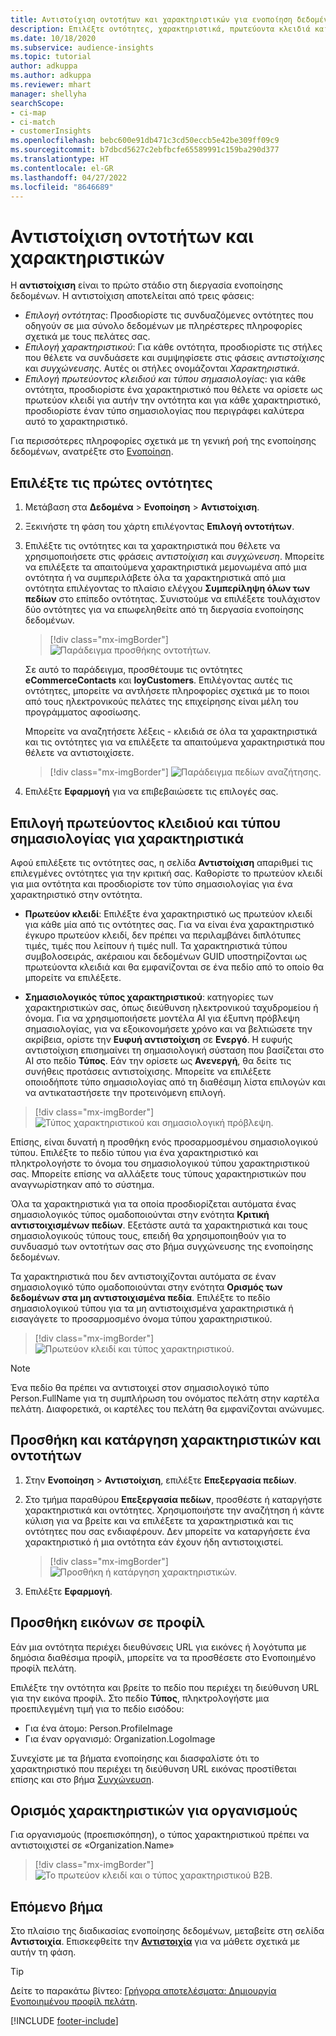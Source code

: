 ```yaml
---
title: Αντιστοίχιση οντοτήτων και χαρακτηριστικών για ενοποίηση δεδομένων
description: Επιλέξτε οντότητες, χαρακτηριστικά, πρωτεύοντα κλειδιά και σημασιολογικούς τύπους για να αντιστοιχίσετε δεδομένα στο ενοποιημένο προφίλ πελάτη.
ms.date: 10/18/2020
ms.subservice: audience-insights
ms.topic: tutorial
author: adkuppa
ms.author: adkuppa
ms.reviewer: mhart
manager: shellyha
searchScope:
- ci-map
- ci-match
- customerInsights
ms.openlocfilehash: bebc600e91db471c3cd50eccb5e42be309ff09c9
ms.sourcegitcommit: b7dbcd5627c2ebfbcfe65589991c159ba290d377
ms.translationtype: HT
ms.contentlocale: el-GR
ms.lasthandoff: 04/27/2022
ms.locfileid: "8646689"
---
```

# <a name="map-entities-and-attributes"></a>Αντιστοίχιση οντοτήτων και χαρακτηριστικών

Η **αντιστοίχιση** είναι το πρώτο στάδιο στη διεργασία ενοποίησης δεδομένων. Η αντιστοίχιση αποτελείται από τρεις φάσεις:

- *Επιλογή οντότητας*: Προσδιορίστε τις συνδυαζόμενες οντότητες που οδηγούν σε μια σύνολο δεδομένων με πληρέστερες πληροφορίες σχετικά με τους πελάτες σας.
- *Επιλογή χαρακτηριστικού*: Για κάθε οντότητα, προσδιορίστε τις στήλες που θέλετε να συνδυάσετε και συμψηφίσετε στις φάσεις *αντιστοίχισης* και *συγχώνευσης*. Αυτές οι στήλες ονομάζονται *Χαρακτηριστικά*.
- *Επιλογή πρωτεύοντος κλειδιού και τύπου σημασιολογίας*: για κάθε οντότητα, προσδιορίστε ένα χαρακτηριστικό που θέλετε να ορίσετε ως πρωτεύον κλειδί για αυτήν την οντότητα και για κάθε χαρακτηριστικό, προσδιορίστε έναν τύπο σημασιολογίας που περιγράφει καλύτερα αυτό το χαρακτηριστικό.

Για περισσότερες πληροφορίες σχετικά με τη γενική ροή της ενοποίησης δεδομένων, ανατρέξτε στο [Ενοποίηση](data-unification.md).

## <a name="select-the-first-entities"></a>Επιλέξτε τις πρώτες οντότητες

1. Μετάβαση στα **Δεδομένα** > **Ενοποίηση** > **Αντιστοίχιση**.

2. Ξεκινήστε τη φάση του χάρτη επιλέγοντας **Επιλογή οντοτήτων**.

3. Επιλέξτε τις οντότητες και τα χαρακτηριστικά που θέλετε να χρησιμοποιήσετε στις φράσεις *αντιστοίχιση* και *συγχώνευση*. Μπορείτε να επιλέξετε τα απαιτούμενα χαρακτηριστικά μεμονωμένα από μια οντότητα ή να συμπεριλάβετε όλα τα χαρακτηριστικά από μια οντότητα επιλέγοντας το πλαίσιο ελέγχου **Συμπερίληψη όλων των πεδίων** στο επίπεδο οντότητας. Συνιστούμε να επιλέξετε τουλάχιστον δύο οντότητες για να επωφεληθείτε από τη διεργασία ενοποίησης δεδομένων.

   > [!div class="mx-imgBorder"]
   > ![Παράδειγμα προσθήκης οντοτήτων.](media/data-manager-configure-map-add-entities-example.png "Παράδειγμα προσθήκης οντοτήτων")

   Σε αυτό το παράδειγμα, προσθέτουμε τις οντότητες **eCommerceContacts** και **loyCustomers**. Επιλέγοντας αυτές τις οντότητες, μπορείτε να αντλήσετε πληροφορίες σχετικά με το ποιοι από τους ηλεκτρονικούς πελάτες της επιχείρησης είναι μέλη του προγράμματος αφοσίωσης.
   
   Μπορείτε να αναζητήσετε λέξεις - κλειδιά σε όλα τα χαρακτηριστικά και τις οντότητες για να επιλέξετε τα απαιτούμενα χαρακτηριστικά που θέλετε να αντιστοιχίσετε.
   
     > [!div class="mx-imgBorder"]
   > ![Παράδειγμα πεδίων αναζήτησης.](media/data-manager-configure-map-search-fields-example.png "Παράδειγμα πεδίων αναζήτησης")

4. Επιλέξτε **Εφαρμογή** για να επιβεβαιώσετε τις επιλογές σας.

## <a name="select-primary-key-and-semantic-type-for-attributes"></a>Επιλογή πρωτεύοντος κλειδιού και τύπου σημασιολογίας για χαρακτηριστικά

Αφού επιλέξετε τις οντότητες σας, η σελίδα **Αντιστοίχιση** απαριθμεί τις επιλεγμένες οντότητες για την κριτική σας. Καθορίστε το πρωτεύον κλειδί για μια οντότητα και προσδιορίστε τον τύπο σημασιολογίας για ένα χαρακτηριστικό στην οντότητα.

- **Πρωτεύον κλειδί**: Επιλέξτε ένα χαρακτηριστικό ως πρωτεύον κλειδί για κάθε μία από τις οντότητες σας. Για να είναι ένα χαρακτηριστικό έγκυρο πρωτεύον κλειδί, δεν πρέπει να περιλαμβάνει διπλότυπες τιμές, τιμές που λείπουν ή τιμές null. Τα χαρακτηριστικά τύπου συμβολοσειράς, ακέραιου και δεδομένων GUID υποστηρίζονται ως πρωτεύοντα κλειδιά και θα εμφανίζονται σε ένα πεδίο από το οποίο θα μπορείτε να επιλέξετε.

- **Σημασιολογικός τύπος χαρακτηριστικού**: κατηγορίες των χαρακτηριστικών σας, όπως διεύθυνση ηλεκτρονικού ταχυδρομείου ή όνομα. Για να χρησιμοποιήσετε μοντέλα AI για έξυπνη πρόβλεψη σημασιολογίας, για να εξοικονομήσετε χρόνο και να βελτιώσετε την ακρίβεια, ορίστε την **Ευφυή αντιστοίχιση** σε **Ενεργό**. Η ευφυής αντιστοίχιση επισημαίνει τη σημασιολογική σύσταση που βασίζεται στο AI στο πεδίο **Τύπος**. Εάν την ορίσετε ως **Ανενεργή**, θα δείτε τις συνήθεις προτάσεις αντιστοίχισης. Μπορείτε να επιλέξετε οποιοδήποτε τύπο σημασιολογίας από τη διαθέσιμη λίστα επιλογών και να αντικαταστήσετε την προτεινόμενη επιλογή.

> [!div class="mx-imgBorder"]
> ![Τύπος χαρακτηριστικού και σημασιολογική πρόβλεψη.](media/data-manager-configure-map-add-attributes-semantic-prediction.png "Τύπος χαρακτηριστικού και σημασιολογική πρόβλεψη")

Επίσης, είναι δυνατή η προσθήκη ενός προσαρμοσμένου σημασιολογικού τύπου. Επιλέξτε το πεδίο τύπου για ένα χαρακτηριστικό και πληκτρολογήστε το όνομα του σημασιολογικού τύπου χαρακτηριστικού σας. Μπορείτε επίσης να αλλάξετε τους τύπους χαρακτηριστικών που αναγνωρίστηκαν από το σύστημα.

Όλα τα χαρακτηριστικά για τα οποία προσδιορίζεται αυτόματα ένας σημασιολογικός τύπος ομαδοποιούνται στην ενότητα **Κριτική αντιστοιχισμένων πεδίων**. Εξετάστε αυτά τα χαρακτηριστικά και τους σημασιολογικούς τύπους τους, επειδή θα χρησιμοποιηθούν για το συνδυασμό των οντοτήτων σας στο βήμα συγχώνευσης της ενοποίησης δεδομένων.

Τα χαρακτηριστικά που δεν αντιστοιχίζονται αυτόματα σε έναν σημασιολογικό τύπο ομαδοποιούνται στην ενότητα **Ορισμός των δεδομένων στα μη αντιστοιχισμένα πεδία**. Επιλέξτε το πεδίο σημασιολογικού τύπου για τα μη αντιστοιχισμένα χαρακτηριστικά ή εισαγάγετε το προσαρμοσμένο όνομα τύπου χαρακτηριστικού.

> [!div class="mx-imgBorder"]
> ![Πρωτεύον κλειδί και τύπος χαρακτηριστικού.](media/data-manager-configure-map-add-attributes.png "Πρωτεύον κλειδί και τύπος χαρακτηριστικού")

> [!NOTE]
> Ένα πεδίο θα πρέπει να αντιστοιχεί στον σημασιολογικό τύπο Person.FullName για τη συμπλήρωση του ονόματος πελάτη στην καρτέλα πελάτη. Διαφορετικά, οι καρτέλες του πελάτη θα εμφανίζονται ανώνυμες. 

## <a name="add-and-remove-attributes-and-entities"></a>Προσθήκη και κατάργηση χαρακτηριστικών και οντοτήτων

1. Στην **Ενοποίηση** > **Αντιστοίχιση**, επιλέξτε **Επεξεργασία πεδίων**.

2. Στο τμήμα παραθύρου **Επεξεργασία πεδίων**, προσθέστε ή καταργήστε χαρακτηριστικά και οντότητες. Χρησιμοποιήστε την αναζήτηση ή κάντε κύλιση για να βρείτε και να επιλέξετε τα χαρακτηριστικά και τις οντότητες που σας ενδιαφέρουν. Δεν μπορείτε να καταργήσετε ένα χαρακτηριστικό ή μια οντότητα εάν έχουν ήδη αντιστοιχιστεί.

   > [!div class="mx-imgBorder"]
   > ![Προσθήκη ή κατάργηση χαρακτηριστικών.](media/configure-data-map-edit.png "Προσθήκη ή κατάργηση χαρακτηριστικών")

3. Επιλέξτε **Εφαρμογή**.

## <a name="add-images-to-profiles"></a>Προσθήκη εικόνων σε προφίλ

Εάν μια οντότητα περιέχει διευθύνσεις URL για εικόνες ή λογότυπα με δημόσια διαθέσιμα προφίλ, μπορείτε να τα προσθέσετε στο Ενοποιημένο προφίλ πελάτη.

Επιλέξτε την οντότητα και βρείτε το πεδίο που περιέχει τη διεύθυνση URL για την εικόνα προφίλ. Στο πεδίο **Τύπος**, πληκτρολογήστε μια προεπιλεγμένη τιμή για το πεδίο εισόδου: 
- Για ένα άτομο: Person.ProfileImage
- Για έναν οργανισμό: Organization.LogoImage

Συνεχίστε με τα βήματα ενοποίησης και διασφαλίστε ότι το χαρακτηριστικό που περιέχει τη διεύθυνση URL εικόνας προστίθεται επίσης και στο βήμα [Συγχώνευση](merge-entities.md).

## <a name="set-attributes-for-organizations"></a>Ορισμός χαρακτηριστικών για οργανισμούς

Για οργανισμούς (προεπισκόπηση), ο τύπος χαρακτηριστικού πρέπει να αντιστοιχιστεί σε «Organization.Name»
> [!div class="mx-imgBorder"]
> ![Το πρωτεύον κλειδί και ο τύπος χαρακτηριστικού B2B.](media/configure-data-map-edit-b2b.png "Το πρωτεύον κλειδί και ο τύπος χαρακτηριστικού B2B.")

## <a name="next-step"></a>Επόμενο βήμα

Στο πλαίσιο της διαδικασίας ενοποίησης δεδομένων, μεταβείτε στη σελίδα **Αντιστοιχία**. Επισκεφθείτε την [**Αντιστοιχία**](match-entities.md) για να μάθετε σχετικά με αυτήν τη φάση.

> [!TIP]
> Δείτε το παρακάτω βίντεο: [Γρήγορα αποτελέσματα: Δημιουργία Ενοποιημένου προφίλ πελάτη](https://youtu.be/oBfGEhucAxs).


[!INCLUDE [footer-include](includes/footer-banner.md)]